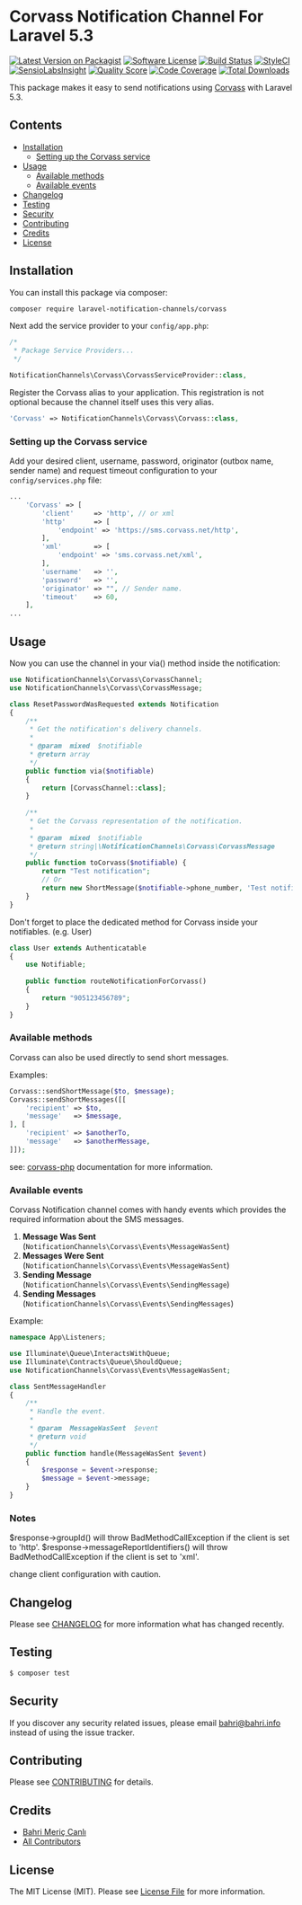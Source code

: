 # Corvass Notification Channel For Laravel 5.3

[![Latest Version on Packagist](https://img.shields.io/packagist/v/laravel-notification-channels/corvass.svg?style=flat-square)](https://packagist.org/packages/laravel-notification-channels/corvass)
[![Software License](https://img.shields.io/badge/license-MIT-brightgreen.svg?style=flat-square)](LICENSE.md)
[![Build Status](https://img.shields.io/travis/laravel-notification-channels/corvass/master.svg?style=flat-square)](https://travis-ci.org/laravel-notification-channels/corvass)
[![StyleCI](https://styleci.io/repos/74304440/shield?branch=master)](https://styleci.io/repos/74304440)
[![SensioLabsInsight](https://img.shields.io/sensiolabs/i/ce5f111f-1be4-4848-a87d-7b2570d153d4.svg?style=flat-square)](https://insight.sensiolabs.com/projects/ce5f111f-1be4-4848-a87d-7b2570d153d4)
[![Quality Score](https://img.shields.io/scrutinizer/g/laravel-notification-channels/corvass.svg?style=flat-square)](https://scrutinizer-ci.com/g/laravel-notification-channels/corvass)
[![Code Coverage](https://img.shields.io/scrutinizer/coverage/g/laravel-notification-channels/corvass/master.svg?style=flat-square)](https://scrutinizer-ci.com/g/laravel-notification-channels/corvass/?branch=master)
[![Total Downloads](https://img.shields.io/packagist/dt/laravel-notification-channels/corvass.svg?style=flat-square)](https://packagist.org/packages/laravel-notification-channels/corvass)

This package makes it easy to send notifications using [Corvass](http://www.jetsms.net) with Laravel 5.3.

## Contents

- [Installation](#installation)
    - [Setting up the Corvass service](#setting-up-the-jetSms-service)
- [Usage](#usage)
    - [Available methods](#available-methods)
    - [Available events](#available-events)
- [Changelog](#changelog)
- [Testing](#testing)
- [Security](#security)
- [Contributing](#contributing)
- [Credits](#credits)
- [License](#license)


## Installation

You can install this package via composer:

``` bash
composer require laravel-notification-channels/corvass
```

Next add the service provider to your `config/app.php`:

```php
/*
 * Package Service Providers...
 */

NotificationChannels\Corvass\CorvassServiceProvider::class,
```

Register the Corvass alias to your application.
This registration is not optional because the channel itself uses this very alias.

```php
'Corvass' => NotificationChannels\Corvass\Corvass::class,
```

### Setting up the Corvass service

Add your desired client, username, password, originator (outbox name, sender name) and request timeout
configuration to your `config/services.php` file:
                                                                     
```php
...
    'Corvass' => [
        'client'     => 'http', // or xml
        'http'       => [
            'endpoint' => 'https://sms.corvass.net/http',
        ],
        'xml'        => [
            'endpoint' => 'sms.corvass.net/xml',
        ],
        'username'   => '',
        'password'   => '',
        'originator' => "", // Sender name.
        'timeout'    => 60,
    ],
...
```

## Usage

Now you can use the channel in your via() method inside the notification:

```php
use NotificationChannels\Corvass\CorvassChannel;
use NotificationChannels\Corvass\CorvassMessage;

class ResetPasswordWasRequested extends Notification
{
    /**
     * Get the notification's delivery channels.
     *
     * @param  mixed  $notifiable
     * @return array
     */
    public function via($notifiable)
    {
        return [CorvassChannel::class];
    }
    
    /**
     * Get the Corvass representation of the notification.
     *
     * @param  mixed  $notifiable
     * @return string|\NotificationChannels\Corvass\CorvassMessage
     */
    public function toCorvass($notifiable) {
        return "Test notification";
        // Or
        return new ShortMessage($notifiable->phone_number, 'Test notification');
    }
}
```

Don't forget to place the dedicated method for Corvass inside your notifiables. (e.g. User)

```php
class User extends Authenticatable
{
    use Notifiable;
    
    public function routeNotificationForCorvass()
    {
        return "905123456789";
    }
}
```

### Available methods

Corvass can also be used directly to send short messages.

Examples:
```php
Corvass::sendShortMessage($to, $message);
Corvass::sendShortMessages([[
    'recipient' => $to,
    'message'   => $message,
], [
    'recipient' => $anotherTo,
    'message'   => $anotherMessage,
]]);
```

see: [corvass-php](https://github.com/bahricanli/corvass-php) documentation for more information.

### Available events

Corvass Notification channel comes with handy events which provides the required information about the SMS messages.

1. **Message Was Sent** (`NotificationChannels\Corvass\Events\MessageWasSent`)
2. **Messages Were Sent** (`NotificationChannels\Corvass\Events\MessageWasSent`)
3. **Sending Message** (`NotificationChannels\Corvass\Events\SendingMessage`)
4. **Sending Messages** (`NotificationChannels\Corvass\Events\SendingMessages`)

Example:

```php
namespace App\Listeners;

use Illuminate\Queue\InteractsWithQueue;
use Illuminate\Contracts\Queue\ShouldQueue;
use NotificationChannels\Corvass\Events\MessageWasSent;

class SentMessageHandler
{
    /**
     * Handle the event.
     *
     * @param  MessageWasSent  $event
     * @return void
     */
    public function handle(MessageWasSent $event)
    {
        $response = $event->response;
        $message = $event->message;
    }
}
```

### Notes

$response->groupId() will throw BadMethodCallException if the client is set to 'http'. 
$response->messageReportIdentifiers() will throw BadMethodCallException if the client is set to 'xml'.

change client configuration with caution.

## Changelog

Please see [CHANGELOG](CHANGELOG.md) for more information what has changed recently.

## Testing

``` bash
$ composer test
```

## Security

If you discover any security related issues, please email bahri@bahri.info instead of using the issue tracker.

## Contributing

Please see [CONTRIBUTING](CONTRIBUTING.md) for details.

## Credits

- [Bahri Meriç Canlı](https://github.com/bahricanli)
- [All Contributors](../../contributors)

## License

The MIT License (MIT). Please see [License File](LICENSE.md) for more information.
